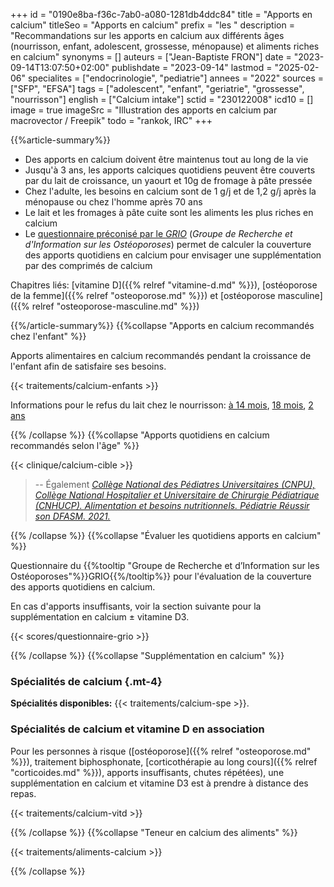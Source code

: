 +++
id = "0190e8ba-f36c-7ab0-a080-1281db4ddc84"
title = "Apports en calcium"
titleSeo = "Apports en calcium"
prefix = "les "
description = "Recommandations sur les apports en calcium aux différents âges (nourrisson, enfant, adolescent, grossesse, ménopause) et aliments riches en calcium"
synonyms = []
auteurs = ["Jean-Baptiste FRON"]
date = "2023-09-14T13:07:50+02:00"
publishdate = "2023-09-14"
lastmod = "2025-02-06"
specialites = ["endocrinologie", "pediatrie"]
annees = "2022"
sources = ["SFP", "EFSA"]
tags = ["adolescent", "enfant", "geriatrie", "grossesse", "nourrisson"]
english = ["Calcium intake"]
sctid = "230122008"
icd10 = []
image = true
imageSrc = "Illustration des apports en calcium par macrovector / Freepik"
todo = "rankok, IRC"
+++

{{%article-summary%}}

- Des apports en calcium doivent être maintenus tout au long de la vie
- Jusqu'à 3 ans, les apports calciques quotidiens peuvent être couverts par du lait de croissance, un yaourt et 10g de fromage à pâte pressée
- Chez l'adulte, les besoins en calcium sont de 1 g/j et de 1,2 g/j après la ménopause ou chez l'homme après 70 ans
- Le lait et les fromages à pâte cuite sont les aliments les plus riches en calcium
- Le [questionnaire préconisé par le *GRIO*](#évaluer-les-quotidiens-apports-en-calcium) (*Groupe de Recherche et d'Information sur les Ostéoporoses*) permet de calculer la couverture des apports quotidiens en calcium pour envisager une supplémentation par des comprimés de calcium

Chapitres liés: [vitamine D]({{% relref "vitamine-d.md" %}}), [ostéoporose de la femme]({{% relref "osteoporose.md" %}}) et [ostéoporose masculine]({{% relref "osteoporose-masculine.md" %}})

{{%/article-summary%}}
{{%collapse "Apports en calcium recommandés chez l'enfant" %}}

Apports alimentaires en calcium recommandés pendant la croissance de l'enfant afin de satisfaire ses besoins.

{{< traitements/calcium-enfants >}}

Informations pour le refus du lait chez le nourrisson: [à 14 mois](https://www.mpedia.fr/qr/refus-lait-croissance-14mois-carences-produits-laitiers/), [18 mois](https://www.mpedia.fr/qr/refus-lait-de-croissance-18-mois/), [2 ans](https://www.mpedia.fr/qr/mon-enfant-de-2-ans-refuse-le-biberon-de-lait-de-croissance/)

{{% /collapse %}}
{{%collapse "Apports quotidiens en calcium recommandés selon l'âge" %}}

{{< clinique/calcium-cible >}}

> -- Également *[Collège National des Pédiatres Universitaires (CNPU), Collège National Hospitalier et Universitaire de Chirurgie Pédiatrique (CNHUCP). Alimentation et besoins nutritionnels. Pédiatrie Réussir son DFASM. 2021.](https://www.pedia-univ.fr/deuxieme-cycle/referentiel/gastroenterologie-nutrition-chirurgie-abdominopelvienne/alimentation#e-apports-en-calcium-conseilles)*

{{% /collapse %}}
{{%collapse "Évaluer les quotidiens apports en calcium" %}}

Questionnaire du {{%tooltip "Groupe de Recherche et d’Information sur les Ostéoporoses"%}}GRIO{{%/tooltip%}} pour l'évaluation de la couverture des apports quotidiens en calcium.

En cas d'apports insuffisants, voir la section suivante pour la supplémentation en calcium ± vitamine D3.

<div class="alert border">
{{< scores/questionnaire-grio >}}
</div>

{{% /collapse %}}
{{%collapse "Supplémentation en calcium" %}}

### Spécialités de calcium {.mt-4}

**Spécialités disponibles:** {{< traitements/calcium-spe >}}.

### Spécialités de calcium et vitamine D en association

Pour les personnes à risque ([ostéoporose]({{% relref "osteoporose.md" %}}), traitement biphosphonate, [corticothérapie au long cours]({{% relref "corticoides.md" %}}), apports insuffisants, chutes répétées), une supplémentation en calcium et vitamine D3 est à prendre à distance des repas.

{{< traitements/calcium-vitd >}}

{{% /collapse %}}
{{%collapse "Teneur en calcium des aliments" %}}

{{< traitements/aliments-calcium >}}

{{% /collapse %}}
